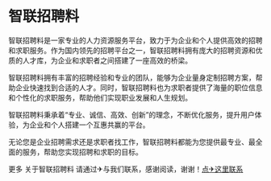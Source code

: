 # 智联招聘料

智联招聘料是一家专业的人力资源服务平台，致力于为企业和个人提供高效的招聘和求职服务。作为国内领先的招聘平台之一，智联招聘料拥有庞大的招聘资源和优质的人才库，为企业和求职者之间搭建了一座高效的桥梁。

智联招聘料拥有丰富的招聘经验和专业的团队，能够为企业量身定制招聘方案，帮助企业快速找到合适的人才。同时，智联招聘料也为求职者提供了海量的职位信息和个性化的求职服务，帮助他们实现职业发展和人生规划。

智联招聘料秉承着“专业、诚信、高效、创新”的理念，不断优化服务，提升用户体验，为企业和个人搭建一个互惠共赢的平台。

无论您是企业招聘需求还是求职者找工作，智联招聘料都能为您提供最专业、最全面的服务，帮助您实现招聘和求职的目标。

更多 关于智联招聘料 请通过✈与我们联系，感谢阅读，谢谢！[点✈这里联系](https://ads.k02.cc)